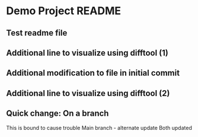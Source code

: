 # Demo Project README

## Test readme file

## Additional line to visualize using difftool (1)

## Additional modification to file in initial commit

## Additional line to visualize using difftool (2)

## Quick change: On a branch
This is bound to cause trouble
Main branch - alternate update
Both updated
